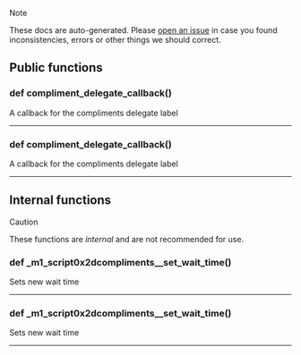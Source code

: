 > [!NOTE]
> These docs are auto-generated. Please [open an issue](https://github.com/Friends-of-Monika/mas-docs/issues/new)
> in case you found inconsistencies, errors or other things we should correct.

## Public functions

### def compliment_delegate_callback()

A callback for the compliments delegate label

---

### def compliment_delegate_callback()

A callback for the compliments delegate label

---

## Internal functions

> [!CAUTION]
> These functions are *internal* and are not recommended for use.

### def _m1_script0x2dcompliments__set_wait_time()

Sets new wait time

---

### def _m1_script0x2dcompliments__set_wait_time()

Sets new wait time

---

